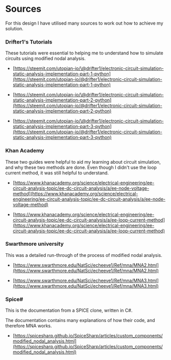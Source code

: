 # Sources

For this design I have utilised many sources to work out how to achieve my solution.




### Drifter1's Tutorials

These tutorials were essential to helping me to understand how to simulate circuits using modified nodal analysis.

- [https://steemit.com/utopian-io/\@drifter1/electronic-circuit-simulation-static-analysis-implementation-part-1-python](https://steemit.com/utopian-io/@drifter1/electronic-circuit-simulation-static-analysis-implementation-part-1-python)

- [https://steemit.com/utopian-io/\@drifter1/electronic-circuit-simulation-static-analysis-implementation-part-2-python](https://steemit.com/utopian-io/@drifter1/electronic-circuit-simulation-static-analysis-implementation-part-2-python)

- [https://steemit.com/utopian-io/\@drifter1/electronic-circuit-simulation-static-analysis-implementation-part-3-python](https://steemit.com/utopian-io/@drifter1/electronic-circuit-simulation-static-analysis-implementation-part-3-python)


### Khan Academy

These two guides were helpful to aid my learning about circuit simulation, and why
these two methods are done. Even though I didn't use the loop current method, it was still
helpful to understand.

- [https://www.khanacademy.org/science/electrical-engineering/ee-circuit-analysis-topic/ee-dc-circuit-analysis/a/ee-node-voltage-method](https://www.khanacademy.org/science/electrical-engineering/ee-circuit-analysis-topic/ee-dc-circuit-analysis/a/ee-node-voltage-method)

- [https://www.khanacademy.org/science/electrical-engineering/ee-circuit-analysis-topic/ee-dc-circuit-analysis/a/ee-loop-current-method](https://www.khanacademy.org/science/electrical-engineering/ee-circuit-analysis-topic/ee-dc-circuit-analysis/a/ee-loop-current-method)

### Swarthmore university

This was a detailed run-through of the process of modified nodal analysis.

- [https://www.swarthmore.edu/NatSci/echeeve1/Ref/mna/MNA2.html](https://www.swarthmore.edu/NatSci/echeeve1/Ref/mna/MNA2.html)

- [https://www.swarthmore.edu/NatSci/echeeve1/Ref/mna/MNA3.html](https://www.swarthmore.edu/NatSci/echeeve1/Ref/mna/MNA3.html)


### Spice#

This is the documentation from a SPICE clone, written in C#.

The documentation contains many explanations of how their code, and therefore
MNA works.

- [https://spicesharp.github.io/SpiceSharp/articles/custom_components/modified_nodal_analysis.html](https://spicesharp.github.io/SpiceSharp/articles/custom_components/modified_nodal_analysis.html)

